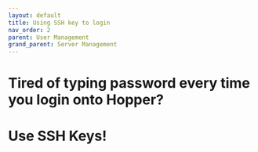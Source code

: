 ```yaml
---
layout: default
title: Using SSH key to login
nav_order: 2
parent: User Management
grand_parent: Server Management
---
```


# Tired of typing password every time you login onto Hopper?
# Use SSH Keys!

